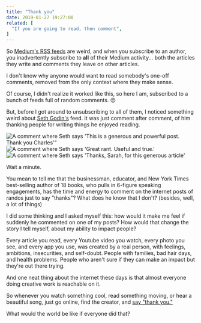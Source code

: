 ```yaml
---
title: "Thank you"
date: 2019-01-27 19:27:00
related: [
  "If you are going to read, then comment",
]
---
```


So [Medium's RSS feeds](https://help.medium.com/hc/en-us/articles/214874118-RSS-feeds) are weird, and when you subscribe to an author, you inadvertently subscribe to **all** of their Medium activity... both the articles they write and comments they leave on other articles.

I don't know why anyone would want to read somebody's one-off comments, removed from the only context where they make sense.

Of course, I didn't realize it worked like this, so here I am, subscribed to a bunch of feeds full of random comments. 😑

But, before I got around to unsubscribing to all of them, I noticed something weird about [Seth Godin's](https://en.wikipedia.org/wiki/Seth_Godin) feed. It was just comment after comment, of him thanking people for writing things he enjoyed reading.

![A comment where Seth says 'This is a generous and powerful post. Thank you Charles'"]({{site.url}}/assets/images/seth-thank-you-1.png)
![A comment where Seth says 'Great rant. Useful and true.']({{site.url}}/assets/images/seth-thank-you-2.png)
![A comment where Seth says 'Thanks, Sarah, for this generous article']({{site.url}}/assets/images/seth-thank-you-3.png)

Wait a minute.

You mean to tell me that the businessman, educator, and New York Times best-selling author of 18 books, who pulls in 6-figure speaking engagements, has the time and energy to comment on the internet posts of randos just to say "thanks"? What does he know that I don't? (besides, well, a lot of things)

I did some thinking and I asked myself this: how would it make me feel if suddenly he commented on one of my posts? How would that change the story I tell myself, about my ability to impact people?

Every article you read, every Youtube video you watch, every photo you see, and every app you use, was created by a real person, with feelings, ambitions, insecurities, and self-doubt. People with families, bad hair days, and health problems. People who aren't sure if they can make an impact but they're out there trying.

And one neat thing about the internet these days is that almost everyone doing creative work is reachable on it.

So whenever you watch something cool, read something moving, or hear a beautiful song, just go online, find the creator, and [say "thank you."](https://twitter.com/BryanEBraun/status/1086338971330846720)

What would the world be like if everyone did that?
